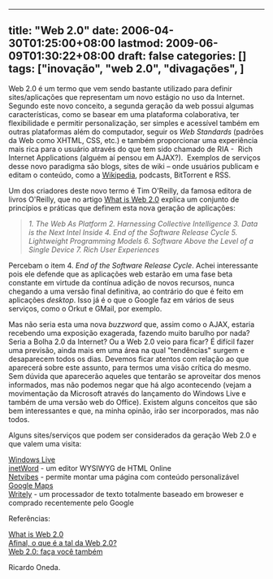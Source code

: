 
---
title: "Web 2.0"
date: 2006-04-30T01:25:00+08:00
lastmod: 2009-06-09T01:30:22+08:00
draft: false
categories: []
tags: ["inovação", "web 2.0", "divagações", ]
---


Web 2.0 é um termo que vem sendo bastante utilizado para definir sites/aplicações que representam um novo estágio no uso da Internet. Segundo este novo conceito, a segunda geração da web possui algumas características, como se basear em uma plataforma colaborativa, ter flexibilidade e permitir personalização, ser simples e acessível também em outras plataformas além do computador, seguir os *Web Standards* (padrões da Web como XHTML, CSS, etc.) e também proporcionar uma experiência mais rica para o usuário através do que tem sido chamado de RIA -  Rich Internet Applications (alguém aí pensou em AJAX?).  Exemplos de serviços desse novo paradigma são blogs, sites de wiki – onde usuários publicam e editam o conteúdo, como a [Wikipedia](http://www.wikipedia.org/), podcasts, BitTorrent e RSS.

Um dos criadores deste novo termo é Tim O'Reilly, da famosa editora de livros O'Reilly, que no artigo [What is Web 2.0](http://www.oreillynet.com/pub/a/oreilly/tim/news/2005/09/30/what-is-web-20.html?page=1) explica um conjunto de princípios e práticas que definem esta nova geração de aplicações:

> *1. The Web As Platform
> 2. Harnessing Collective Intelligence
> 3. Data is the Next Intel Inside
> 4. End of the Software Release Cycle
> 5. Lightweight Programming Models
> 6. Software Above the Level of a Single Device
> 7. Rich User Experiences*

Percebam o item 4. *End of the Software Release Cycle*. Achei interessante pois ele defende que as aplicações web estarão em uma fase beta constante em virtude da contínua adição de novos recursos, nunca chegando a uma versão final definitiva, ao contrário do que é feito em aplicações *desktop*. Isso já é o que o Google faz em vários de seus serviços, como o Orkut e GMail, por exemplo.

Mas não seria esta uma nova *buzzword* que, assim como o AJAX, estaria recebendo uma exposição exagerada, fazendo muito barulho por nada? Seria a Bolha 2.0 da Internet? Ou a Web 2.0 veio para ficar? É difícil fazer uma previsão, ainda mais em uma área na qual "tendências" surgem e desaparecem todos os dias. Devemos ficar atentos com relação ao que aparecerá sobre este assunto, para termos uma visão crítica do mesmo. Sem dúvida que aparecerão aqueles que tentarão se aproveitar dos menos informados, mas não podemos negar que há algo acontecendo (vejam a movimentação da Microsoft através do lançamento do Windows Live e também de uma versão web do Office). Existem alguns conceitos que são bem interessantes e que, na minha opinão, irão ser incorporados, mas não todos.

Alguns sites/serviços que podem ser considerados da geração Web 2.0 e que valem uma visita:

[Windows Live](http://www.live.com/)  
[inetWord](http://www.inetword.com/) - um editor WYSIWYG de HTML Online  
[Netvibes](http://www.netvibes.com/) - permite montar uma página com conteúdo personalizável  
[Google Maps](http://maps.google.com/)   
[Writely](http://www.writely.com/) - um processador de texto totalmente baseado em broweser e comprado recentemente pelo Google  

Referências:

[What is Web 2.0](http://www.oreillynet.com/pub/a/oreilly/tim/news/2005/09/30/what-is-web-20.html?page=1)  
[Afinal, o que é a tal da Web 2.0?](http://www.forumpcs.com.br/coluna.php?b=136211)  
[Web 2.0: faça você também](http://www.imasters.com.br/artigo.php?cn=3640&cc=169)

Ricardo Oneda.

